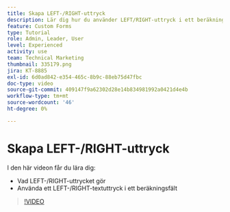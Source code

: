 ```yaml
---
title: Skapa LEFT-/RIGHT-uttryck
description: Lär dig hur du använder LEFT/RIGHT-uttryck i ett beräkningsfält i Adobe [!DNL Workfront].
feature: Custom Forms
type: Tutorial
role: Admin, Leader, User
level: Experienced
activity: use
team: Technical Marketing
thumbnail: 335179.png
jira: KT-8885
exl-id: 6d0ad842-e354-465c-8b9c-88eb75d47fbc
doc-type: video
source-git-commit: 409147f9a62302d28e14b834981992a0421d4e4b
workflow-type: tm+mt
source-wordcount: '46'
ht-degree: 0%

---
```


# Skapa LEFT-/RIGHT-uttryck

I den här videon får du lära dig:

* Vad LEFT-/RIGHT-uttrycket gör
* Använda ett LEFT-/RIGHT-textuttryck i ett beräkningsfält

>[!VIDEO](https://video.tv.adobe.com/v/335179/?quality=12&learn=on)

